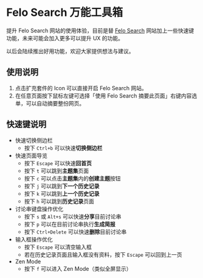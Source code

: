 # Felo Search 万能工具箱

提升 Felo Search 网站的使用体验，目前是替 [Felo Search](https://felo.ai) 网站加上一些快速键功能，未来可能会加入更多可以提升 UX 的功能。

以后会陆续推出好用功能，欢迎大家提供想法与建议。

## 使用说明

1. 点击扩充套件的 Icon 可以直接开启 Felo Search 网站。
2. 在任意页面按下鼠标左键可选择「使用 Felo Search 摘要此页面」右键内容选单，可以自动摘要整份网页。

## 快速键说明

- 快速切换侧边栏
  - 按下 `Ctrl+b` 可以快速**切换侧边栏**
- 快速页面导览
  - 按下 `Escape` 可以快速**回首页**
  - 按下 `t` 可以跳到**主题集**页面
  - 按下 `c` 可以点击**主题集**内的**创建主题**按钮
  - 按下 `j` 可以跳到**下一个历史记录**
  - 按下 `k` 可以跳到**上一个历史记录**
  - 按下 `h` 可以跳到**历史记录**页面
- 讨论串键盘操作优化
  - 按下 `s` 或 `Alt+s` 可以快速**分享**目前讨论串
  - 按下 `p` 可以在目前讨论串执行**生成简报**
  - 按下 `Ctrl+Delete` 可以快速**删除**目前讨论串
- 输入框操作优化
  - 按下 `Escape` 可以清空输入框
  - 若在历史记录页面且输入框没有资料，按下 `Escape` 可以回到上一页
- Zen Mode
  - 按下 `f` 可以进入 Zen Mode（类似全屏显示）
